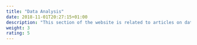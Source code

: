 ```yaml
---
title: "Data Analysis"
date: 2018-11-01T20:27:15+01:00
description: "This section of the website is related to articles on data anylsis using Python, R or SQL."
weight: 3
rating: 5
---
```


